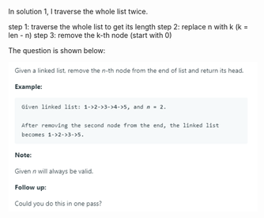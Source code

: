 In solution 1, I traverse the whole list twice.

step 1: traverse the whole list to get its length
step 2: replace n with k (k = len - n)
step 3: remove the k-th node (start with 0)

The question is shown below:

![image](https://github.com/MingCheng991129/Solutions-to-Leetcode-Problems/blob/master/19.%20Remove%20Nth%20Node%20From%20End%20of%20List/question.png)

